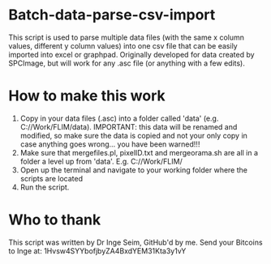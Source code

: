 Batch-data-parse-csv-import
===========================

This script is used to parse multiple data files (with the same x column values, different y column values) into one csv file that can be easily imported into excel or graphpad. Originally developed for data created by SPCImage, but will work for any .asc file (or anything with a few edits).

How to make this work
=====================

1. Copy in your data files (.asc) into a folder called 'data' (e.g. C://Work/FLIM/data). IMPORTANT: this data will be renamed and modified, so make sure the data is copied and not your only copy in case anything goes wrong... you have been warned!!!
2. Make sure that mergefiles.pl, pixelID.txt and mergeorama.sh are all in a folder a level up from 'data'. E.g. C://Work/FLIM/
3. Open up the terminal and navigate to your working folder where the scripts are located
4. Run the script.

Who to thank
============

This script was written by Dr Inge Seim, GitHub'd by me. Send your Bitcoins to Inge at: 1Hvsw4SYYbofjbyZA4BxdYEM31Kta3y1vY
